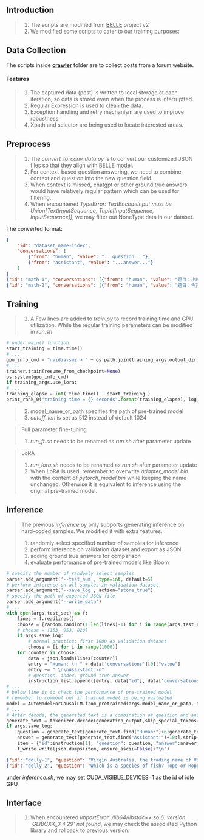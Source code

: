 ## Introduction  
>1. The scripts are modified from [BELLE](https://github.com/LianjiaTech/BELLE) project v2  
>2. We modified some scripts to cater to our training purposes:
## Data Collection  
The scripts inside [**crawler**](./crawler) folder are to collect posts from a forum website.   
#### Features  
>1. The captured data (post) is written to local storage at each iteration, so data is stored even when the process is interruptted.
>2. Regular Expression is used to clean the data.
>3. Exception handling and retry mechanism are used to improve robustness.
>4. Xpath and selector are being used to locate interested areas.  
## Preprocess  
>1. The *convert_to_conv_data.py* is to convert our customized JSON files so that they align with BELLE model.   
>2. For context-based question answering, we need to combine context and question into the new question field.    
>3. When context is missed, chatgpt or other ground true answers would have relatively regular pattern which can be used for filtering.
>4. When encountered *TypeError: TextEncodeInput must be Union[TextInputSequence, Tuple[InputSequence, InputSequence]]*, we may filter out NoneType data in our dataset.  

The converted format:  
```json
{
    "id": "dataset_name-index",
    "conversations": [
        {"from": "human", "value": "...question..."},
        {"from": "assistant", "value": "...answer..."}
    ]
}
{"id": "math-1", "conversations": [{"from": "human", "value": "题目：小明每天早上花费10分钟时间走到学校，如果小明家距离学校2公里，那么他每分钟走多少米？"}, {"from": "assistant", "value": "这是一个关于速度、路程、时间的数学问题。我们可以通过公式：速度＝路程÷时间 来解决。\n因为小明每天早上走2公里，所以他的路程为2千米。而他每天早上要花费10分钟时间走到学校，因此他的时间为10分钟，即600秒。\n所以小明每分钟走的距离为 2公里 / 600秒 = 0.0033公里/秒 或 3.3米/秒。\n答案：小明每分钟走3.3米。"}]}
{"id": "math-2", "conversations": [{"from": "human", "value": "题目：今天小明骑自行车从家到学校用了20分钟，回家用了25分钟。如果小明在上学和回家的路上的速度一样，那么他从家到学校的距离是学校到家的距离的百分之几？"}, {"from": "assistant", "value": "\n假设小明家到学校的距离为x千米，根据速度等于路程除以时间的公式，可以得出小明的速度为：家到学校的速度 = x / 20，学校到家的速度 = x / 25。因为小明在上学和回家的路上的速度一样，所以有：x / 20 = x / 25，解出 x = 5/4 千米。\n因此，家到学校的距离是学校到家的距离的百分之几，可以通过求比值得到：x / (5/4)x = 4/5 = 0.8，即小明从家到学校的距离是学校到家的距离的百分之80。"}]}
```
## Training   
>1. A Few lines are added to *train.py* to record training time and GPU utilization. While the regular training parameters can be modified in *run.sh*  
```python
# under main() function
start_training = time.time()
# ...
gpu_info_cmd = "nvidia-smi > " + os.path.join(training_args.output_dir,'GPU_info.txt')
# ...
trainer.train(resume_from_checkpoint=None)
os.system(gpu_info_cmd)
if training_args.use_lora:
# ...
training_elapse = int( time.time() - start_training )
print_rank_0("training time = {} seconds".format(training_elapse), log_file, global_rank)
```
>2. model_name_or_path specifies the path of pre-trained model  
>3. *cutoff_len* is set as 512 instead of default 1024   

>Full parameter fine-tuning  
>1. *run_ft.sh* needs to be renamed as *run.sh* after parameter update   

>LoRA  
>1. *run_lora.sh* needs to be renamed as *run.sh* after parameter update  
>2. When LoRA is used, remember to overwrite *adapter_model.bin* with the content of *pytorch_model.bin* while keeping the name unchanged. Otherwise it is equivalent to inference using the original pre-trained model.
## Inference
>The previous *inference.py* only supports generating inference on hard-coded samples. We modified it with extra features.  
>1. randomly select specified number of samples for inference 
>2. perform inference on validation dataset and export as JSON
>3. adding ground true answers for comparison
>4. evaluate performance of pre-trained models like Bloom
```python
# specify the number of randomly select samples
parser.add_argument('--test_num', type=int, default=5)
# perform inference on all samples in validation dataset 
parser.add_argument('--save_log', action="store_true")
# specify the path of exported JSON file
parser.add_argument('--write_data')
# ...
with open(args.test_set) as f:
    lines = f.readlines()
    choose = [random.randint(1,len(lines)-1) for i in range(args.test_num)]
    # choose = [153, 953, 820]
    if args.save_log:
        # normal practice: first 1000 as validation dataset
        choose = [i for i in range(1000)] 
    for counter in choose:
        data = json.loads(lines[counter])
        entry = "Human: \n " + data['conversations'][0]["value"]
        entry += " \n\nAssistant:\n"
        # question, index, ground true answer
        instruction_list.append([entry, data["id"], data['conversations'][1]["value"]])
# ...
# below line is to check the performance of pre-trained model
# remember to comment out if trained model is being evaluated
model = AutoModelForCausalLM.from_pretrained(args.model_name_or_path, torch_dtype=load_type)
# ...
# After decode, the generated text is a combination of question and answer which requires separation
generate_text = tokenizer.decode(generation_output,skip_special_tokens=True)
if args.save_log:
    question = generate_text[generate_text.find("Human:")+6:generate_text.find("Assistant:")].strip()
    answer = generate_text[generate_text.find("Assistant:")+10:].strip()
    item = {"id":instruction[1], "question": question, "answer":answer, "groundTrue":instruction[2]}
    f_write.write(json.dumps(item, ensure_ascii=False)+"\n") 
```
```JSON
{"id": "dolly-1", "question": "Virgin Australia, the trading name of Virgin Australia Airlines Pty Ltd, is an Australian-based airline. It is the largest airline by fleet size to use the Virgin brand. It commenced services on 31 August 2000 as Virgin Blue, with two aircraft on a single route. It suddenly found itself as a major airline in Australia's domestic market after the collapse of Ansett Australia in September 2001. The airline has since grown to directly serve 32 cities in Australia, from hubs in Brisbane, Melbourne and Sydney. When did Virgin Australia start operating?", "answer": "Virgin Australia started operations on August 31st, 2000", "groundTrue": "Virgin Australia commenced services on 31 August 2000 as Virgin Blue, with two aircraft on a single route."}
{"id": "dolly-2", "question": "Which is a species of fish? Tope or Rope", "answer": "Tope", "groundTrue": "Tope"}
```
under *inference.sh*, we may set CUDA_VISIBLE_DEVICES=1 as the id of idle GPU
## Interface  
>1. When encountered *ImportError: /lib64/libstdc++.so.6: version `GLIBCXX_3.4.29' not found*, we may check the associated Python library and rollback to previous version.
